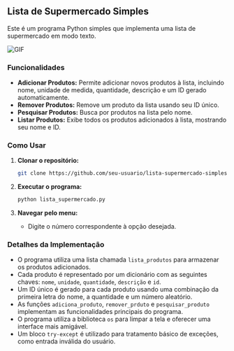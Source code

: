 ## Lista de Supermercado Simples

Este é um programa Python simples que implementa uma lista de supermercado em modo texto. 

![GIF](https://media4.giphy.com/media/v1.Y2lkPTc5MGI3NjExYWNuNDh1djg5YWVuZmtlazR2dGt6cDRzbjRieGEwaTdnb3lscjBhZiZlcD12MV9pbnRlcm5hbF9naWZfYnlfaWQmY3Q9Zw/e6lyxcRngMS1jbTyXS/200.webp)

### Funcionalidades

- **Adicionar Produtos:** Permite adicionar novos produtos à lista, incluindo nome, unidade de medida, quantidade, descrição e um ID gerado automaticamente.
- **Remover Produtos:** Remove um produto da lista usando seu ID único.
- **Pesquisar Produtos:** Busca por produtos na lista pelo nome.
- **Listar Produtos:** Exibe todos os produtos adicionados à lista, mostrando seu nome e ID.

### Como Usar

1. **Clonar o repositório:** 
   ```bash
   git clone https://github.com/seu-usuario/lista-supermercado-simples.git 
   ```

2. **Executar o programa:**
   ```bash
   python lista_supermercado.py
   ```

3. **Navegar pelo menu:**
   - Digite o número correspondente à opção desejada.

### Detalhes da Implementação

- O programa utiliza uma lista chamada `lista_produtos` para armazenar os produtos adicionados.
- Cada produto é representado por um dicionário com as seguintes chaves: `nome`, `unidade`, `quantidade`, `descrição` e `id`.
- Um ID único é gerado para cada produto usando uma combinação da primeira letra do nome, a quantidade e um número aleatório.
- As funções `adiciona_produto`, `remover_prduto` e `pesquisar_produto` implementam as funcionalidades principais do programa.
- O programa utiliza a biblioteca `os` para limpar a tela e oferecer uma interface mais amigável.
- Um bloco `try-except` é utilizado para tratamento básico de exceções, como entrada inválida do usuário.
